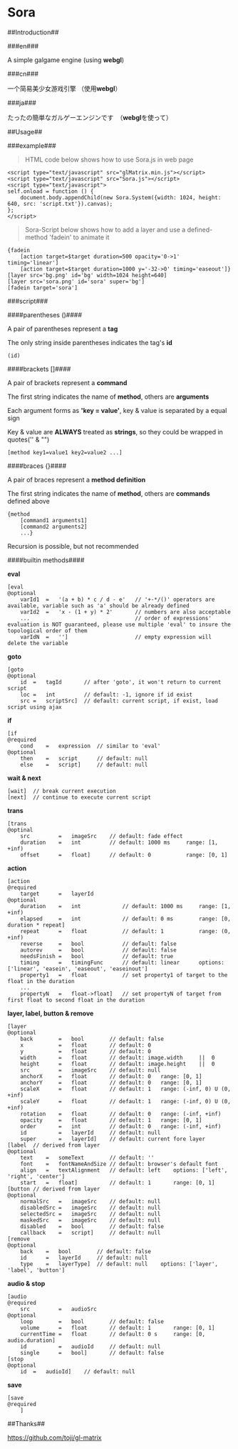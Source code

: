 Sora
====

##Introduction##

###en###

A simple galgame engine (using <b>webgl</b>)

###cn###

一个简易美少女游戏引擎 （使用<b>webgl</b>）

###ja###

たったの簡単なガルゲーエンジンです　（<b>webgl</b>を使って）

##Usage##

###example###

>HTML code below shows how to use Sora.js in web page

	<script type="text/javascript" src="glMatrix.min.js"></script>
	<script type="text/javascript" src="Sora.js"></script>
	<script type="text/javascript">
	self.onload = function () {
		document.body.appendChild(new Sora.System({width: 1024, height: 640, src: 'script.txt'}).canvas);
	};
	</script>

>Sora-Script below shows how to add a layer and use a defined-method 'fadein' to animate it

	{fadein
		[action target=$target duration=500 opacity='0->1' timing='linear']
		[action target=$target duration=1000 y='-32->0' timing='easeout']}
	[layer src='bg.png' id='bg' width=1024 height=640]
	[layer src='sora.png' id='sora' super='bg']
	[fadein target='sora']

###script###

####parentheses ()####

A pair of parentheses represent a **tag**

The only string inside parentheses indicates the tag's **id**

	(id)

####brackets []####

A pair of brackets represent a **command**

The first string indicates the name of **method**, others are **arguments**

Each argument forms as **'key = value'**, key & value is separated by a equal sign

Key & value are **ALWAYS** treated as **strings**, so they could be wrapped in quotes('' & "")

	[method key1=value1 key2=value2 ...]

####braces {}####

A pair of braces represent a **method definition**

The first string indicates the name of **method**, others are **commands** defined above

	{method
		[command1 arguments1]
		[command2 arguments2]
		...}

Recursion is possible, but not recommended

####builtin methods####

**eval**

	[eval
	@optional
		varId1	=	'(a + b) * c / d - e'	// '+-*/()' operators are available, variable such as 'a' should be already defined
		varId2	=	'x - (1 + y) * 2'		// numbers are also acceptable
		...									// order of expressions' evaluation is NOT guaranteed, please use multiple 'eval' to insure the topological order of them
		varIdN	=	'']						// empty expression will delete the variable

**goto**

	[goto
	@optional
		id	=	tagId		// after 'goto', it won't return to current script
		loc	=	int			// default: -1, ignore if id exist
		src	=	scriptSrc]	// default: current script, if exist, load script using ajax

**if**

	[if
	@required
		cond	=	expression	// similar to 'eval'
	@optional
		then	=	script		// default: null
		else	=	script]		// default: null

**wait & next**

	[wait]	// break current execution
	[next]	// continue to execute current script

**trans**

	[trans
	@optinal
		src			=	imageSrc	// default: fade effect
		duration	=	int			// default: 1000 ms		range: [1, +inf)
		offset		=	float]		// default: 0			range: [0, 1]

**action**

	[action
	@required
		target		=	layerId
	@optional
		duration	=	int				// default: 1000 ms		range: [1, +inf)
		elapsed		=	int				// default: 0 ms		range: [0, duration * repeat]
		repeat		=	float			// default: 1			range: (0, +inf)
		reverse		=	bool			// default: false
		autorev		=	bool			// default: false
		needsFinish	=	bool			// default: true
		timing		=	timingFunc		// default: linear		options: ['linear', 'easein', 'easeout', 'easeinout']
		property1	=	float			// set property1 of target to the float in the duration
		...
		propertyN	=	float->float]	// set propertyN of target from first float to second float in the duration

**layer, label, button & remove**

	[layer
	@optional
		back		=	bool		// default: false
		x			=	float		// default: 0
		y			=	float		// default: 0
		width		=	float		// default: image.width		||	0
		height		=	float		// default: image.height	||	0
		src			=	imageSrc	// default: null
		anchorX		=	float		// default: 0	range: [0, 1]
		anchorY		=	float		// default: 0	range: [0, 1]
		scaleX		=	float		// default: 1	range: (-inf, 0) U (0, +inf)
		scaleY		=	float		// default: 1	range: (-inf, 0) U (0, +inf)
		rotation	=	float		// default: 0	range: (-inf, +inf)
		opacity		=	float		// default: 1	range: [0, 1]
		order		=	int			// default: 0	range: (-inf, +inf)
		id			=	layerId		// default: null
		super		=	layerId]	// default: current fore layer
	[label	// derived from layer
	@optional
		text	=	someText		// default: ''
		font	=	fontNameAndSize	// default: browser's default font
		align	=	textAlignment	// default: left	options: ['left', 'right', 'center']
		start	=	float]			// default: 1		range: [0, 1]
	[button // derived from layer
	@optional
		normalSrc	=	imageSrc	// default: null
		disabledSrc	=	imageSrc	// default: null
		selectedSrc	=	imageSrc	// default: null
		maskedSrc	=	imageSrc	// default: null
		disabled	=	bool 		// default: false
		callback	=	script]		// default: null
	[remove
	@optional
		back	=	bool		// default: false
		id		=	layerId		// default: null
		type	=	layerType]	// default: null	options: ['layer', 'label', 'button']

**audio & stop**

	[audio
	@required
		src			=	audioSrc
	@optional
		loop		=	bool		// default: false
		volume		=	float		// default: 1		range: [0, 1]
		currentTime	=	float		// default: 0 s		range: [0, audio.duration]
		id			=	audioId		// default: null
		single		=	bool]		// default: false
	[stop
	@optional
		id	=	audioId]	// default: null

**save**

	[save
	@required
		]

##Thanks##

https://github.com/toji/gl-matrix
